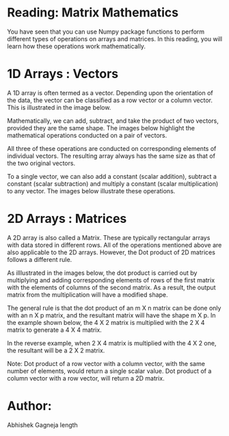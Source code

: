 # Reading: Matrix Mathematics

You have seen that you can use Numpy package functions to perform different types of operations on arrays and matrices. In this reading, you will learn how these operations work mathematically.

# 1D Arrays : Vectors
A 1D array is often termed as a vector. Depending upon the orientation of the data, the vector can be classified as a row vector or a column vector. This is illustrated in the image below.


Mathematically, we can add, subtract, and take the product of two vectors, provided they are the same shape. The images below highlight the mathematical operations conducted on a pair of vectors.




All three of these operations are conducted on corresponding elements of individual vectors. The resulting array always has the same size as that of the two original vectors.

To a single vector, we can also add a constant (scalar addition), subtract a constant (scalar subtraction) and multiply a constant (scalar multiplication) to any vector. The images below illustrate these operations.





# 2D Arrays : Matrices
A 2D array is also called a Matrix. These are typically rectangular arrays with data stored in different rows. All of the operations mentioned above are also applicable to the 2D arrays. However, the Dot product of 2D matrices follows a different rule.

As illlustrated in the images below, the dot product is carried out by multiplying and adding corresponding elements of rows of the first matrix with the elements of columns of the second matrix. As a result, the output matrix from the multiplication will have a modified shape.

The general rule is that the dot product of an m X n matrix can be done only with an n X p matrix, and the resultant matrix will have the shape m X p. In the example shown below, the 4 X 2 matrix is multiplied with the 2 X 4 matrix to generate a 4 X 4 matrix.



In the reverse example, when 2 X 4 matrix is multiplied with the 4 X 2 one, the resultant will be a 2 X 2 matrix.



Note: Dot product of a row vector with a column vector, with the same number of elements, would return a single scalar value. Dot product of a column vector with a row vector, will return a 2D matrix.

# Author: 
Abhishek Gagneja length